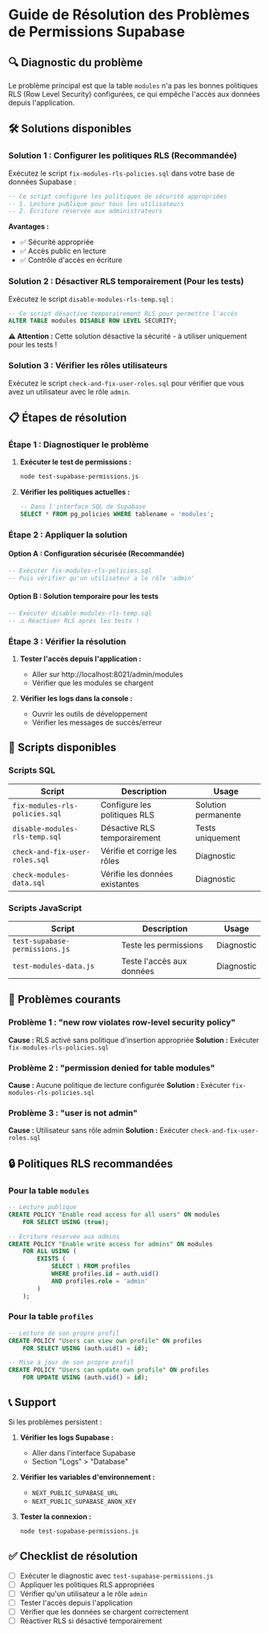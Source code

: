 # Guide de Résolution des Problèmes de Permissions Supabase

## 🔍 Diagnostic du problème

Le problème principal est que la table `modules` n'a pas les bonnes politiques RLS (Row Level Security) configurées, ce qui empêche l'accès aux données depuis l'application.

## 🛠️ Solutions disponibles

### Solution 1 : Configurer les politiques RLS (Recommandée)

Exécutez le script `fix-modules-rls-policies.sql` dans votre base de données Supabase :

```sql
-- Ce script configure les politiques de sécurité appropriées
-- 1. Lecture publique pour tous les utilisateurs
-- 2. Écriture réservée aux administrateurs
```

**Avantages :**
- ✅ Sécurité appropriée
- ✅ Accès public en lecture
- ✅ Contrôle d'accès en écriture

### Solution 2 : Désactiver RLS temporairement (Pour les tests)

Exécutez le script `disable-modules-rls-temp.sql` :

```sql
-- Ce script désactive temporairement RLS pour permettre l'accès
ALTER TABLE modules DISABLE ROW LEVEL SECURITY;
```

**⚠️ Attention :** Cette solution désactive la sécurité - à utiliser uniquement pour les tests !

### Solution 3 : Vérifier les rôles utilisateurs

Exécutez le script `check-and-fix-user-roles.sql` pour vérifier que vous avez un utilisateur avec le rôle `admin`.

## 📋 Étapes de résolution

### Étape 1 : Diagnostiquer le problème

1. **Exécuter le test de permissions :**
   ```bash
   node test-supabase-permissions.js
   ```

2. **Vérifier les politiques actuelles :**
   ```sql
   -- Dans l'interface SQL de Supabase
   SELECT * FROM pg_policies WHERE tablename = 'modules';
   ```

### Étape 2 : Appliquer la solution

#### Option A : Configuration sécurisée (Recommandée)
```sql
-- Exécuter fix-modules-rls-policies.sql
-- Puis vérifier qu'un utilisateur a le rôle 'admin'
```

#### Option B : Solution temporaire pour les tests
```sql
-- Exécuter disable-modules-rls-temp.sql
-- ⚠️ Réactiver RLS après les tests !
```

### Étape 3 : Vérifier la résolution

1. **Tester l'accès depuis l'application :**
   - Aller sur http://localhost:8021/admin/modules
   - Vérifier que les modules se chargent

2. **Vérifier les logs dans la console :**
   - Ouvrir les outils de développement
   - Vérifier les messages de succès/erreur

## 🔧 Scripts disponibles

### Scripts SQL

| Script | Description | Usage |
|--------|-------------|-------|
| `fix-modules-rls-policies.sql` | Configure les politiques RLS | Solution permanente |
| `disable-modules-rls-temp.sql` | Désactive RLS temporairement | Tests uniquement |
| `check-and-fix-user-roles.sql` | Vérifie et corrige les rôles | Diagnostic |
| `check-modules-data.sql` | Vérifie les données existantes | Diagnostic |

### Scripts JavaScript

| Script | Description | Usage |
|--------|-------------|-------|
| `test-supabase-permissions.js` | Teste les permissions | Diagnostic |
| `test-modules-data.js` | Teste l'accès aux données | Diagnostic |

## 🚨 Problèmes courants

### Problème 1 : "new row violates row-level security policy"
**Cause :** RLS activé sans politique d'insertion appropriée
**Solution :** Exécuter `fix-modules-rls-policies.sql`

### Problème 2 : "permission denied for table modules"
**Cause :** Aucune politique de lecture configurée
**Solution :** Exécuter `fix-modules-rls-policies.sql`

### Problème 3 : "user is not admin"
**Cause :** Utilisateur sans rôle admin
**Solution :** Exécuter `check-and-fix-user-roles.sql`

## 🔒 Politiques RLS recommandées

### Pour la table `modules`

```sql
-- Lecture publique
CREATE POLICY "Enable read access for all users" ON modules
    FOR SELECT USING (true);

-- Écriture réservée aux admins
CREATE POLICY "Enable write access for admins" ON modules
    FOR ALL USING (
        EXISTS (
            SELECT 1 FROM profiles 
            WHERE profiles.id = auth.uid() 
            AND profiles.role = 'admin'
        )
    );
```

### Pour la table `profiles`

```sql
-- Lecture de son propre profil
CREATE POLICY "Users can view own profile" ON profiles
    FOR SELECT USING (auth.uid() = id);

-- Mise à jour de son propre profil
CREATE POLICY "Users can update own profile" ON profiles
    FOR UPDATE USING (auth.uid() = id);
```

## 📞 Support

Si les problèmes persistent :

1. **Vérifier les logs Supabase :**
   - Aller dans l'interface Supabase
   - Section "Logs" > "Database"

2. **Vérifier les variables d'environnement :**
   - `NEXT_PUBLIC_SUPABASE_URL`
   - `NEXT_PUBLIC_SUPABASE_ANON_KEY`

3. **Tester la connexion :**
   ```bash
   node test-supabase-permissions.js
   ```

## ✅ Checklist de résolution

- [ ] Exécuter le diagnostic avec `test-supabase-permissions.js`
- [ ] Appliquer les politiques RLS appropriées
- [ ] Vérifier qu'un utilisateur a le rôle `admin`
- [ ] Tester l'accès depuis l'application
- [ ] Vérifier que les données se chargent correctement
- [ ] Réactiver RLS si désactivé temporairement 